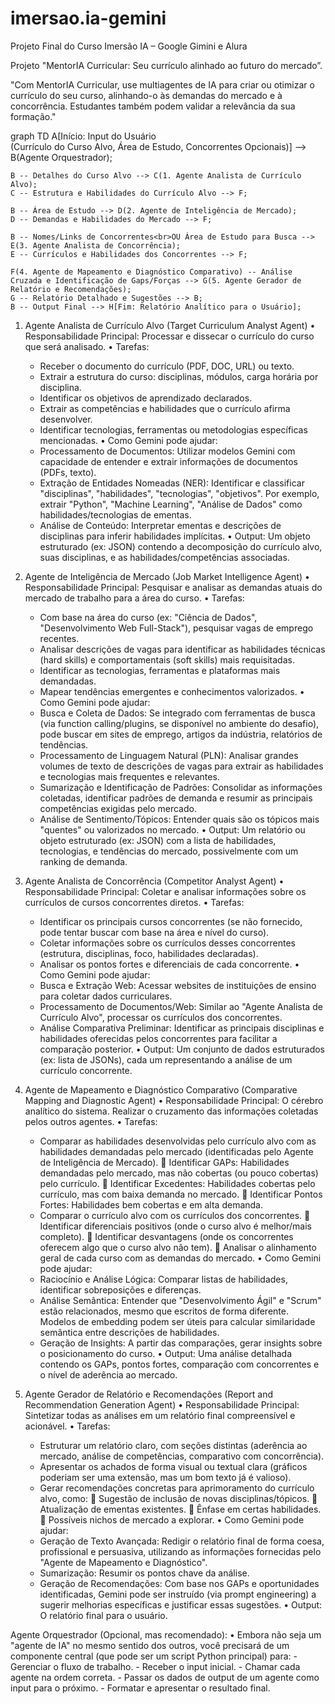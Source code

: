# imersao.ia-gemini
Projeto Final do Curso Imersão IA – Google Gimini e Alura

Projeto "MentorIA Curricular: Seu currículo alinhado ao futuro do mercado”. 

"Com MentorIA Curricular, use multiagentes de IA para criar ou otimizar o currículo do seu curso, alinhando-o às demandas do mercado e à concorrência. Estudantes também podem validar a relevância da sua formação."

graph TD
    A[Início: Input do Usuário<br>(Currículo do Curso Alvo, Área de Estudo, Concorrentes Opcionais)] --> B(Agente Orquestrador);

    B -- Detalhes do Curso Alvo --> C(1. Agente Analista de Currículo Alvo);
    C -- Estrutura e Habilidades do Currículo Alvo --> F;

    B -- Área de Estudo --> D(2. Agente de Inteligência de Mercado);
    D -- Demandas e Habilidades do Mercado --> F;

    B -- Nomes/Links de Concorrentes<br>OU Área de Estudo para Busca --> E(3. Agente Analista de Concorrência);
    E -- Currículos e Habilidades dos Concorrentes --> F;

    F(4. Agente de Mapeamento e Diagnóstico Comparativo) -- Análise Cruzada e Identificação de Gaps/Forças --> G(5. Agente Gerador de Relatório e Recomendações);
    G -- Relatório Detalhado e Sugestões --> B;
    B -- Output Final --> H[Fim: Relatório Analítico para o Usuário]; 


1. Agente Analista de Currículo Alvo (Target Curriculum Analyst Agent)
  •	Responsabilidade Principal: Processar e dissecar o currículo do curso que será analisado.
  •	Tarefas: 
    -	Receber o documento do currículo (PDF, DOC, URL) ou texto.
    -	Extrair a estrutura do curso: disciplinas, módulos, carga horária por disciplina.
    -	Identificar os objetivos de aprendizado declarados.
    -	Extrair as competências e habilidades que o currículo afirma desenvolver.
    -	Identificar tecnologias, ferramentas ou metodologias específicas mencionadas.
  •	Como Gemini pode ajudar: 
    -	Processamento de Documentos: Utilizar modelos Gemini com capacidade de entender e extrair informações de documentos (PDFs, texto).
    -	Extração de Entidades Nomeadas (NER): Identificar e classificar "disciplinas", "habilidades", "tecnologias", "objetivos". Por exemplo, extrair "Python", "Machine Learning", "Análise de Dados" como habilidades/tecnologias de ementas.
    -	Análise de Conteúdo: Interpretar ementas e descrições de disciplinas para inferir habilidades implícitas.
  •	Output: Um objeto estruturado (ex: JSON) contendo a decomposição do currículo alvo, suas disciplinas, e as habilidades/competências associadas.

2. Agente de Inteligência de Mercado (Job Market Intelligence Agent)
  •	Responsabilidade Principal: Pesquisar e analisar as demandas atuais do mercado de trabalho para a área do curso.
  •	Tarefas: 
    -	Com base na área do curso (ex: "Ciência de Dados", "Desenvolvimento Web Full-Stack"), pesquisar vagas de emprego recentes.
    -	Analisar descrições de vagas para identificar as habilidades técnicas (hard skills) e comportamentais (soft skills) mais requisitadas.
    -	Identificar as tecnologias, ferramentas e plataformas mais demandadas.
    -	Mapear tendências emergentes e conhecimentos valorizados.
  •	Como Gemini pode ajudar: 
    -	Busca e Coleta de Dados: Se integrado com ferramentas de busca (via function calling/plugins, se disponível no ambiente do desafio), pode buscar em sites de emprego, artigos da indústria, relatórios de tendências.
    -	Processamento de Linguagem Natural (PLN): Analisar grandes volumes de texto de descrições de vagas para extrair as habilidades e tecnologias mais frequentes e relevantes.
    -	Sumarização e Identificação de Padrões: Consolidar as informações coletadas, identificar padrões de demanda e resumir as principais competências exigidas pelo mercado.
    -	Análise de Sentimento/Tópicos: Entender quais são os tópicos mais "quentes" ou valorizados no mercado.
  •	Output: Um relatório ou objeto estruturado (ex: JSON) com a lista de habilidades, tecnologias, e tendências do mercado, possivelmente com um ranking de demanda.

3. Agente Analista de Concorrência (Competitor Analyst Agent)
  •	Responsabilidade Principal: Coletar e analisar informações sobre os currículos de cursos concorrentes diretos.
  •	Tarefas: 
    -	Identificar os principais cursos concorrentes (se não fornecido, pode tentar buscar com base na área e nível do curso).
    -	Coletar informações sobre os currículos desses concorrentes (estrutura, disciplinas, foco, habilidades declaradas).
    -	Analisar os pontos fortes e diferenciais de cada concorrente.
  •	Como Gemini pode ajudar: 
    -	Busca e Extração Web: Acessar websites de instituições de ensino para coletar dados curriculares.
    -	Processamento de Documentos/Web: Similar ao "Agente Analista de Currículo Alvo", processar os currículos dos concorrentes.
    -	Análise Comparativa Preliminar: Identificar as principais disciplinas e habilidades oferecidas pelos concorrentes para facilitar a comparação posterior.
  •	Output: Um conjunto de dados estruturados (ex: lista de JSONs), cada um representando a análise de um currículo concorrente.

4. Agente de Mapeamento e Diagnóstico Comparativo (Comparative Mapping and Diagnostic Agent)
  •	Responsabilidade Principal: O cérebro analítico do sistema. Realizar o cruzamento das informações coletadas pelos outros agentes.
  •	Tarefas: 
    -	Comparar as habilidades desenvolvidas pelo currículo alvo com as habilidades demandadas pelo mercado (identificadas pelo Agente de Inteligência de Mercado). 
      	Identificar GAPs: Habilidades demandadas pelo mercado, mas não cobertas (ou pouco cobertas) pelo currículo.
      	Identificar Excedentes: Habilidades cobertas pelo currículo, mas com baixa demanda no mercado.
      	Identificar Pontos Fortes: Habilidades bem cobertas e em alta demanda.
    -	Comparar o currículo alvo com os currículos dos concorrentes. 
      	Identificar diferenciais positivos (onde o curso alvo é melhor/mais completo).
      	Identificar desvantagens (onde os concorrentes oferecem algo que o curso alvo não tem).
      	Analisar o alinhamento geral de cada curso com as demandas do mercado.
  •	Como Gemini pode ajudar: 
    -	Raciocínio e Análise Lógica: Comparar listas de habilidades, identificar sobreposições e diferenças.
    -	Análise Semântica: Entender que "Desenvolvimento Ágil" e "Scrum" estão relacionados, mesmo que escritos de forma diferente. Modelos de embedding podem ser úteis para calcular similaridade semântica entre descrições de habilidades.
    -	Geração de Insights: A partir das comparações, gerar insights sobre o posicionamento do curso.
  •	Output: Uma análise detalhada contendo os GAPs, pontos fortes, comparação com concorrentes e o nível de aderência ao mercado.

5. Agente Gerador de Relatório e Recomendações (Report and Recommendation Generation Agent)
  •	Responsabilidade Principal: Sintetizar todas as análises em um relatório final compreensível e acionável.
  •	Tarefas: 
    -	Estruturar um relatório claro, com seções distintas (aderência ao mercado, análise de competências, comparativo com concorrência).
    -	Apresentar os achados de forma visual ou textual clara (gráficos poderiam ser uma extensão, mas um bom texto já é valioso).
    -	Gerar recomendações concretas para aprimoramento do currículo alvo, como: 
      	Sugestão de inclusão de novas disciplinas/tópicos.
      	Atualização de ementas existentes.
      	Ênfase em certas habilidades.
      	Possíveis nichos de mercado a explorar.
  •	Como Gemini pode ajudar: 
    -	Geração de Texto Avançada: Redigir o relatório final de forma coesa, profissional e persuasiva, utilizando as informações fornecidas pelo "Agente de Mapeamento e Diagnóstico".
    -	Sumarização: Resumir os pontos chave da análise.
    -	Geração de Recomendações: Com base nos GAPs e oportunidades identificadas, Gemini pode ser instruído (via prompt engineering) a sugerir melhorias específicas e justificar essas sugestões.
  •	Output: O relatório final para o usuário.

Agente Orquestrador (Opcional, mas recomendado):
  •	Embora não seja um "agente de IA" no mesmo sentido dos outros, você precisará de um componente central (que pode ser um script Python principal) para: 
    -	Gerenciar o fluxo de trabalho.
    -	Receber o input inicial.
    -	Chamar cada agente na ordem correta.
    -	Passar os dados de output de um agente como input para o próximo.
    -	Formatar e apresentar o resultado final.

